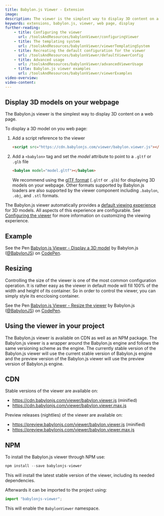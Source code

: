 ```yaml
---
title: Babylon.js Viewer - Extension
image:
description: The viewer is the simplest way to display 3D content on a web page.
keywords: extensions, babylon.js, viewer, web page, display
further-reading:
    - title: Configuring the viewer
      url: /toolsAndResources/babylonViewer/configuringViewer
    - title: The templating system
      url: /toolsAndResources/babylonViewer/viewerTemplatingSystem
    - title: Recreating the default configuration for the viewer
      url: /toolsAndResources/babylonViewer/defaultViewerConfig
    - title: Advanced usage
      url: /toolsAndResources/babylonViewer/advancedViewerUsage
    - title: Babylon.js viewer examples
      url: /toolsAndResources/babylonViewer/viewerExamples
video-overview:
video-content:
---
```


## Display 3D models on your webpage

The Babylon.js viewer is the simplest way to display 3D content on a web page.

To display a 3D model on you web page:

1. Add a script reference to the viewer

    ```html
    <script src="https://cdn.babylonjs.com/viewer/babylon.viewer.js"></script>
    ```

2. Add a `<babylon>` tag and set the _model_ attribute to point to a `.gltf` or `.glb` file

    ```html
    <babylon model="model.gltf"></babylon>
    ```

    We recommend using the [glTF format](https://github.com/khronosgroup/gltf) (`.gltf` or `.glb`) for displaying 3D models on your webpage. Other formats supported by Babylon.js loaders are also supported by the viewer component including `.babylon`, `.obj`, and `.stl` formats.

The Babylon.js viewer automatically provides a [default viewing experience](#default-viewing-experience) for 3D models. All aspects of this experience are configurable. See [Configuring the viewer](//doc.babylonjs.com/toolsAndResources/babylonViewer/configuringViewer) for more information on customizing the viewing experience.

## Example

<p data-height="400" data-theme-id="light" data-slug-hash="QxzBPd" data-default-tab="html,result" data-user="BabylonJS" data-embed-version="2" data-pen-title="Babylon.js Viewer - Display a 3D model" class="codepen">See the Pen <a href="https://codepen.io/BabylonJS/pen/QxzBPd/">Babylon.js Viewer - Display a 3D model</a> by Babylon.js (<a href="https://codepen.io/BabylonJS">@BabylonJS</a>) on <a href="https://codepen.io">CodePen</a>.</p>

## Resizing

Controlling the size of the viewer is one of the most common configuration operation. It is rather easy as the viewer in default mode will fill 100% of the width and height of its container. So in order to control the viewer, you can simply style its encclosing container.

<p data-height="400" data-theme-id="light" data-slug-hash="qMBwar" data-default-tab="html,result" data-user="BabylonJS" data-pen-title="Babylon.js Viewer - Resize the viewer" class="codepen">See the Pen <a href="https://codepen.io/BabylonJS/pen/qMBwar/">Babylon.js Viewer - Resize the viewer</a> by Babylon.js (<a href="https://codepen.io/BabylonJS">@BabylonJS</a>) on <a href="https://codepen.io">CodePen</a>.</p>

<script async src="https://static.codepen.io/assets/embed/ei.js"></script>

## Using the viewer in your project

The Babylon.js viewer is available on CDN as well as an NPM package. The Babylon.js viewer is a wrapper around the Babylon.js engine and follows the same versioning scheme as the engine. The currently stable version of the Babylon.js viewer will use the current stable version of Babylon.js engine and the preview version of the Babylon.js viewer will use the preview version of Babylon.js engine.

## CDN

Stable versions of the viewer are available on:

-   https://cdn.babylonjs.com/viewer/babylon.viewer.js (minified)
-   https://cdn.babylonjs.com/viewer/babylon.viewer.max.js

Preview releases (nightlies) of the viewer are available on:

-   https://preview.babylonjs.com/viewer/babylon.viewer.js (minified)
-   https://preview.babylonjs.com/viewer/babylon.viewer.max.js

## NPM

To install the Babylon.js viewer through NPM use:

```javascript
npm install --save babylonjs-viewer
```

This will install the latest stable version of the viewer, including its needed dependencies.

Afterwards it can be imported to the project using:

```javascript
import "babylonjs-viewer";
```

This will enable the `BabylonViewer` namespace.
